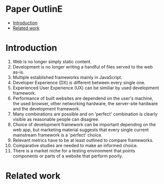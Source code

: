 <h1>Paper OutlinE</h1>

- [Introduction](#introduction)
- [Related work](#related-work)


# Introduction

1. Web is no longer simply static content.
2. Development is no longer writing a handful of files served to the web as-is.
3. Multiple established frameworks mainly in JavaScript.
4. Developer Experience (DX) is different between every single one.
5. Experienced User Experience (UX) can be similiar by used development framework.
6. Performance of built websites are dependend on the user's machine, the used browser, other networking hardware, the server-site hardware and the development framework.
7. Many combinations are possible and on 'perfect' combination is clearly visible as reasonable people can disagree.
8. Choice of development framework can be important depending on the web app, but marketing material suggests that every single current mainstream framework is a 'perfect' choice.
9.  Relevant metrics have to be at least outlined to compare frameworks.
10. Comparative studies are needed to make an informed choice.
11. There is a market niche for a testing environment that points components or parts of a website that perform poorly.


# Related work